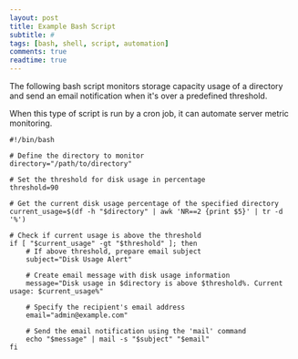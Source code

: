```yaml
---
layout: post
title: Example Bash Script
subtitle: #
tags: [bash, shell, script, automation]
comments: true
readtime: true
---
```

The following bash script monitors storage capacity usage of a directory and send an email notification when it's over a predefined threshold.

When this type of script is run by a cron job, it can automate server metric monitoring.
```
#!/bin/bash

# Define the directory to monitor
directory="/path/to/directory"

# Set the threshold for disk usage in percentage
threshold=90

# Get the current disk usage percentage of the specified directory
current_usage=$(df -h "$directory" | awk 'NR==2 {print $5}' | tr -d '%')

# Check if current usage is above the threshold
if [ "$current_usage" -gt "$threshold" ]; then
    # If above threshold, prepare email subject
    subject="Disk Usage Alert"
    
    # Create email message with disk usage information
    message="Disk usage in $directory is above $threshold%. Current usage: $current_usage%"
    
    # Specify the recipient's email address
    email="admin@example.com"
    
    # Send the email notification using the 'mail' command
    echo "$message" | mail -s "$subject" "$email"
fi
```
